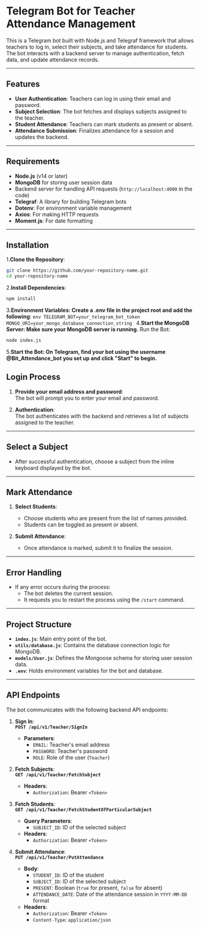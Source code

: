 # Telegram Bot for Teacher Attendance Management

This is a Telegram bot built with Node.js and Telegraf framework that allows teachers to log in, select their subjects, and take attendance for students. The bot interacts with a backend server to manage authentication, fetch data, and update attendance records.

---

## Features

- **User Authentication**: Teachers can log in using their email and password.
- **Subject Selection**: The bot fetches and displays subjects assigned to the teacher.
- **Student Attendance**: Teachers can mark students as present or absent.
- **Attendance Submission**: Finalizes attendance for a session and updates the backend.

---

## Requirements

- **Node.js** (v14 or later)
- **MongoDB** for storing user session data
- Backend server for handling API requests (`http://localhost:4000` in the code)
- **Telegraf**: A library for building Telegram bots
- **Dotenv**: For environment variable management
- **Axios**: For making HTTP requests
- **Moment.js**: For date formatting

---

## Installation

1.**Clone the Repository**:
   ```bash
   git clone https://github.com/your-repository-name.git
   cd your-repository-name
   ```
2.**Install Dependencies**:

```bash
npm install
```
3.**Environment Variables: Create a .env file in the project root and add the following**:
`env
TELEGRAM_BOT=your_telegram_bot_token
MONGO_URI=your_mongo_database_connection_string
`
4.**Start the MongoDB Server: Make sure your MongoDB server is running.**
Run the Bot:
```bash
node index.js
```
5.**Start the Bot: On Telegram, find your bot using the username @Bit_Attendance_bot you set up and click "Start" to begin.**
## Login Process

1. **Provide your email address and password**:  
   The bot will prompt you to enter your email and password.

2. **Authentication**:  
   The bot authenticates with the backend and retrieves a list of subjects assigned to the teacher.

---

## Select a Subject

- After successful authentication, choose a subject from the inline keyboard displayed by the bot.

---

## Mark Attendance

1. **Select Students**:  
   - Choose students who are present from the list of names provided.
   - Students can be toggled as present or absent.

2. **Submit Attendance**:  
   - Once attendance is marked, submit it to finalize the session.

---

## Error Handling

- If any error occurs during the process:
  - The bot deletes the current session.
  - It requests you to restart the process using the `/start` command.

---

## Project Structure

- **`index.js`**: Main entry point of the bot.
- **`utils/database.js`**: Contains the database connection logic for MongoDB.
- **`models/User.js`**: Defines the Mongoose schema for storing user session data.
- **`.env`**: Holds environment variables for the bot and database.

---

## API Endpoints

The bot communicates with the following backend API endpoints:

1. **Sign In**:  
   **`POST /api/v1/Teacher/SignIn`**  
   - **Parameters**:  
     - `EMAIL`: Teacher's email address  
     - `PASSWORD`: Teacher's password  
     - `ROLE`: Role of the user (`Teacher`)  

2. **Fetch Subjects**:  
   **`GET /api/v1/Teacher/FetchSubject`**  
   - **Headers**:  
     - `Authorization`: Bearer `<Token>`  

3. **Fetch Students**:  
   **`GET /api/v1/Teacher/FetchStudentOfParticularSubject`**  
   - **Query Parameters**:  
     - `SUBJECT_ID`: ID of the selected subject  
   - **Headers**:  
     - `Authorization`: Bearer `<Token>`  

4. **Submit Attendance**:  
   **`PUT /api/v1/Teacher/PutAttendance`**  
   - **Body**:  
     - `STUDENT_ID`: ID of the student  
     - `SUBJECT_ID`: ID of the selected subject  
     - `PRESENT`: Boolean (`true` for present, `false` for absent)  
     - `ATTENDANCE_DATE`: Date of the attendance session in `YYYY-MM-DD` format  
   - **Headers**:  
     - `Authorization`: Bearer `<Token>`  
     - `Content-Type`: `application/json`
